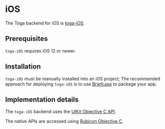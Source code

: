 # iOS

The Toga backend for iOS is [toga-iOS](https://github.com/beeware/toga/tree/main/iOS).

## Prerequisites

`toga-iOS` requires iOS 12 or newer.

## Installation

`toga-iOS` must be manually installed into an iOS project; The recommended approach for deploying `toga-iOS` is to use [Briefcase](https://briefcase.readthedocs.org) to package your app.

## Implementation details

The `toga-iOS` backend uses the [UIKit Objective C API](https://developer.apple.com/documentation/uikit).

The native APIs are accessed using [Rubicon Objective C](https://rubicon-objc.readthedocs.io/).
